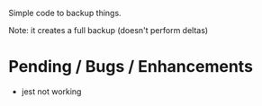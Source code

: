 Simple code to backup things.

Note: it creates a full backup (doesn't perform deltas)

# Pending / Bugs / Enhancements

- jest not working
